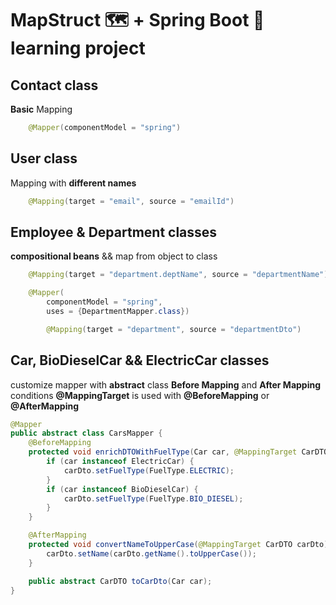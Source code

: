 # MapStruct 🗺  + Spring Boot 🌱 learning project

## Contact class
**Basic** Mapping
```java
    @Mapper(componentModel = "spring")
```

## User class
Mapping with **different names**
```java
    @Mapping(target = "email", source = "emailId")
```

## Employee & Department classes
**compositional beans** && map from object to class
```java
    @Mapping(target = "department.deptName", source = "departmentName")

    @Mapper(
        componentModel = "spring",
        uses = {DepartmentMapper.class})

        @Mapping(target = "department", source = "departmentDto")

```

## Car, BioDieselCar && ElectricCar classes
customize mapper with **abstract** class
**Before Mapping** and **After Mapping** conditions
**@MappingTarget** is used with **@BeforeMapping** or **@AfterMapping**
```java
@Mapper
public abstract class CarsMapper {
    @BeforeMapping
    protected void enrichDTOWithFuelType(Car car, @MappingTarget CarDTO carDto) {
        if (car instanceof ElectricCar) {
            carDto.setFuelType(FuelType.ELECTRIC);
        }
        if (car instanceof BioDieselCar) { 
            carDto.setFuelType(FuelType.BIO_DIESEL);
        }
    }

    @AfterMapping
    protected void convertNameToUpperCase(@MappingTarget CarDTO carDto) {
        carDto.setName(carDto.getName().toUpperCase());
    }

    public abstract CarDTO toCarDto(Car car);
}
```


